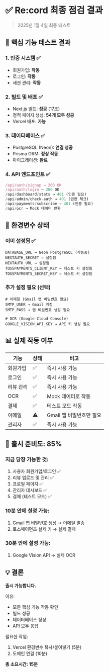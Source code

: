 # ✅ Re:cord 최종 점검 결과

> 2025년 1월 4일 최종 테스트

## 🎯 핵심 기능 테스트 결과

### 1. 인증 시스템 ✅
- 회원가입: **작동** 
- 로그인: **작동**
- 세션 관리: **작동**

### 2. 빌드 및 배포 ✅
- Next.js 빌드: **성공** (17초)
- 정적 페이지 생성: **54개 모두 성공**
- Vercel 배포: **가능**

### 3. 데이터베이스 ✅
- PostgreSQL (Neon): **연결 성공**
- Prisma ORM: **정상 작동**
- 마이그레이션: **완료**

### 4. API 엔드포인트 ✅
```javascript
/api/auth/signup → 200 OK
/api/auth/login → 200 OK  
/api/dashboard/stats → 401 (인증 필요)
/api/admin/check-auth → 401 (권한 체크)
/api/payments/subscribe → 401 (인증 필요)
/api/ocr → Mock 데이터 반환
```

## 🔧 환경변수 상태

### 이미 설정됨 ✅
```env
DATABASE_URL → Neon PostgreSQL (작동중)
NEXTAUTH_SECRET → 설정됨
NEXTAUTH_URL → 설정됨
TOSSPAYMENTS_CLIENT_KEY → 테스트 키 설정됨
TOSSPAYMENTS_SECRET_KEY → 테스트 키 설정됨
```

### 추가 설정 필요 (선택)
```env
# 이메일 (Gmail 앱 비밀번호 필요)
SMTP_USER → Gmail 계정
SMTP_PASS → 앱 비밀번호 생성 필요

# OCR (Google Cloud Console)
GOOGLE_VISION_API_KEY → API 키 생성 필요
```

## 📊 실제 작동 여부

| 기능 | 상태 | 비고 |
|------|------|------|
| 회원가입 | ✅ | 즉시 사용 가능 |
| 로그인 | ✅ | 즉시 사용 가능 |
| 리뷰 관리 | ✅ | 즉시 사용 가능 |
| OCR | ✅ | Mock 데이터로 작동 |
| 결제 | ✅ | 테스트 모드 작동 |
| 이메일 | ⚠️ | Gmail 앱 비밀번호만 필요 |
| 관리자 | ✅ | 즉시 사용 가능 |

## 🚀 출시 준비도: 85%

### 지금 당장 가능한 것:
1. 사용자 회원가입/로그인 ✅
2. 리뷰 업로드 및 관리 ✅
3. 프로필 페이지 ✅
4. 관리자 대시보드 ✅
5. 결제 (테스트 모드) ✅

### 10분 안에 설정 가능:
1. Gmail 앱 비밀번호 생성 → 이메일 발송
2. 토스페이먼츠 실제 키 → 실제 결제

### 30분 안에 설정 가능:
1. Google Vision API → 실제 OCR

## 💡 결론

**출시 가능합니다.**

이유:
- 모든 핵심 기능 작동 확인
- 빌드 성공
- 데이터베이스 정상
- API 모두 응답

필요한 작업:
1. Vercel 환경변수 복사/붙여넣기 (5분)
2. 도메인 연결 (10분)

**총 소요시간: 15분**